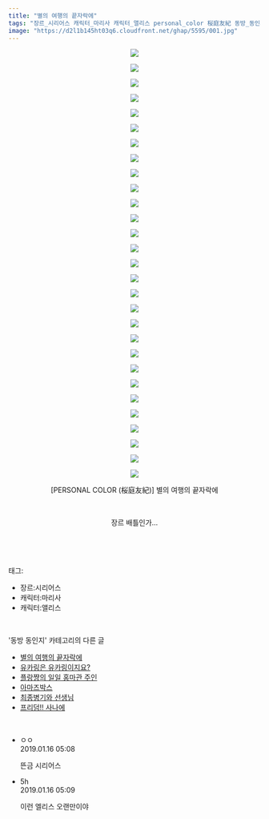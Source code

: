 ```yaml
---
title: "별의 여행의 끝자락에"
tags: "장르_시리어스 캐릭터_마리사 캐릭터_앨리스 personal_color 桜庭友紀 동방_동인지"
image: "https://d2l1b145ht03q6.cloudfront.net/ghap/5595/001.jpg"
---
```

<div class="article">
<p style="text-align: center; clear: none; float: none;"><img src="{{ site.imgserver1 }}/ghap/5595/001.jpg"/></p>
<p style="text-align: center; clear: none; float: none;"><img src="{{ site.imgserver1 }}/ghap/5595/002.jpg"/></p>
<p style="text-align: center; clear: none; float: none;"><img src="{{ site.imgserver1 }}/ghap/5595/003.jpg"/></p>
<p style="text-align: center; clear: none; float: none;"><img src="{{ site.imgserver1 }}/ghap/5595/004.jpg"/></p>
<p style="text-align: center; clear: none; float: none;"><img src="{{ site.imgserver1 }}/ghap/5595/005.jpg"/></p>
<p style="text-align: center; clear: none; float: none;"><img src="{{ site.imgserver1 }}/ghap/5595/006.jpg"/></p>
<p style="text-align: center; clear: none; float: none;"><img src="{{ site.imgserver1 }}/ghap/5595/007.jpg"/></p>
<p style="text-align: center; clear: none; float: none;"><img src="{{ site.imgserver1 }}/ghap/5595/008.jpg"/></p>
<p style="text-align: center; clear: none; float: none;"><img src="{{ site.imgserver1 }}/ghap/5595/009.jpg"/></p>
<p style="text-align: center; clear: none; float: none;"><img src="{{ site.imgserver1 }}/ghap/5595/010.jpg"/></p>
<p style="text-align: center; clear: none; float: none;"><img src="{{ site.imgserver1 }}/ghap/5595/011.jpg"/></p>
<p style="text-align: center; clear: none; float: none;"><img src="{{ site.imgserver1 }}/ghap/5595/012.jpg"/></p>
<p style="text-align: center; clear: none; float: none;"><img src="{{ site.imgserver1 }}/ghap/5595/013.jpg"/></p>
<p style="text-align: center; clear: none; float: none;"><img src="{{ site.imgserver1 }}/ghap/5595/014.jpg"/></p>
<p style="text-align: center; clear: none; float: none;"><img src="{{ site.imgserver1 }}/ghap/5595/015.jpg"/></p>
<p style="text-align: center; clear: none; float: none;"><img src="{{ site.imgserver1 }}/ghap/5595/016.jpg"/></p>
<p style="text-align: center; clear: none; float: none;"><img src="{{ site.imgserver1 }}/ghap/5595/017.jpg"/></p>
<p style="text-align: center; clear: none; float: none;"><img src="{{ site.imgserver1 }}/ghap/5595/018.jpg"/></p>
<p style="text-align: center; clear: none; float: none;"><img src="{{ site.imgserver1 }}/ghap/5595/019.jpg"/></p>
<p style="text-align: center; clear: none; float: none;"><img src="{{ site.imgserver1 }}/ghap/5595/020.jpg"/></p>
<p style="text-align: center; clear: none; float: none;"><img src="{{ site.imgserver1 }}/ghap/5595/021.jpg"/></p>
<p style="text-align: center; clear: none; float: none;"><img src="{{ site.imgserver1 }}/ghap/5595/022.jpg"/></p>
<p style="text-align: center; clear: none; float: none;"><img src="{{ site.imgserver1 }}/ghap/5595/023.jpg"/></p>
<p style="text-align: center; clear: none; float: none;"><img src="{{ site.imgserver1 }}/ghap/5595/024.jpg"/></p>
<p style="text-align: center; clear: none; float: none;"><img src="{{ site.imgserver1 }}/ghap/5595/025.jpg"/></p>
<p style="text-align: center; clear: none; float: none;"><img src="{{ site.imgserver1 }}/ghap/5595/026.jpg"/></p>
<p style="text-align: center; clear: none; float: none;"><img src="{{ site.imgserver1 }}/ghap/5595/027.jpg"/></p>
<p style="text-align: center; clear: none; float: none;"><img src="{{ site.imgserver1 }}/ghap/5595/028.jpg"/></p>
<p style="text-align: center; clear: none; float: none;"><img src="{{ site.imgserver1 }}/ghap/5595/029.jpg"/></p>
<p style="text-align: center; clear: none; float: none;">[PERSONAL COLOR (桜庭友紀)] 별의 여행의 끝자락에</p>
<p style="text-align: center; clear: none; float: none;"><br/></p>
<p style="text-align: center; clear: none; float: none;">장르 배틀인가...</p>
<p><br/></p>
</div><br/>
<div class="tagTrail">
<p>태그: </p>
<ul>
<li>장르:시리어스</li>
<li>캐릭터:마리사</li>
<li>캐릭터:앨리스</li>
</ul>
</div><br/>
<div class="another">
<p>'동방 동인지' 카테고리의 다른 글</p>
<ul>
<li><a href="/ghap_5595">별의 여행의 끝자락에</a></li>
<li><a href="/ghap_5588">유카링은 유카링이지요?</a></li>
<li><a href="/ghap_5524">플랑쨩의 일일 홍마관 주인</a></li>
<li><a href="/ghap_5514">아마즈박스</a></li>
<li><a href="/ghap_5513">최종병기와 선생님</a></li>
<li><a href="/ghap_5507">프리덤!! 사나에</a></li>
</ul>
</div><br/>
<div class="comment">
<ul>
<li class="cb_thumb_off" id="comment15411698">
<div class="cb_comment_area">
<div class="cb_info_area">
<div class="cb_section">
<span class="cb_nick_name">ㅇㅇ</span>
</div>
<div class="cb_section">
<span class="cb_date">2019.01.16 05:08 </span>
</div>
</div>
<div class="cb_dsc_comment">
<p class="cb_dsc">
											뜬금 시리어스
										</p>
</div>
</div></li>
<li class="cb_thumb_off" id="comment15411699">
<div class="cb_comment_area">
<div class="cb_info_area">
<div class="cb_section">
<span class="cb_nick_name">5h</span>
</div>
<div class="cb_section">
<span class="cb_date">2019.01.16 05:09 </span>
</div>
</div>
<div class="cb_dsc_comment">
<p class="cb_dsc">
											이런 엘리스 오랜만이야<br/>
</p>
</div>
</div></li>
</ul>
</div><br/>
